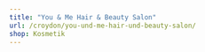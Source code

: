 ```yaml
---
title: "You & Me Hair & Beauty Salon"
url: /croydon/you-und-me-hair-und-beauty-salon/
shop: Kosmetik
---
```

